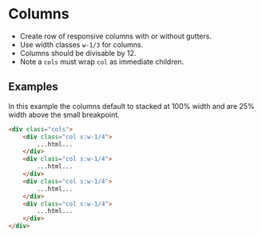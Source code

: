# Columns

- Create row of responsive columns with or without gutters.
- Use width classes `w-1/3` for columns.
- Columns should be divisable by 12.
- Note a `cols` must wrap `col` as immediate children.

## Examples

<div class="pa3 ba b--gray-300">
    <div class="cols">
        <div class="col s:w-1/4">
            <div class="mb3 s:mb0">
                <div class="bg-blue h3"></div>
            </div>
        </div>
        <div class="col s:w-1/4">
            <div class="mb3 s:mb0">
                <div class="bg-blue h3"></div>
            </div>
        </div>
        <div class="col s:w-1/4">
            <div class="mb3 s:mb0">
                <div class="bg-blue h3"></div>
            </div>
        </div>
        <div class="col s:w-1/4">
            <div>
                <div class="bg-blue h3"></div>
            </div>
        </div>
    </div>
</div>

In this example the columns default to stacked at 100% width and are 25% width above the small breakpoint.

```html
<div class="cols">
    <div class="col s:w-1/4">
        ...html...
    </div>
    <div class="col s:w-1/4">
        ...html...
    </div>
    <div class="col s:w-1/4">
        ...html...
    </div>
    <div class="col s:w-1/4">
        ...html...
    </div>
</div>
```